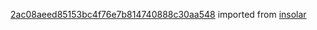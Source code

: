 [2ac08aeed85153bc4f76e7b814740888c30aa548](https://github.com/insolar/insolar/commit/2ac08aeed85153bc4f76e7b814740888c30aa548) imported from [insolar](https://github.com/insolar/insolar)

